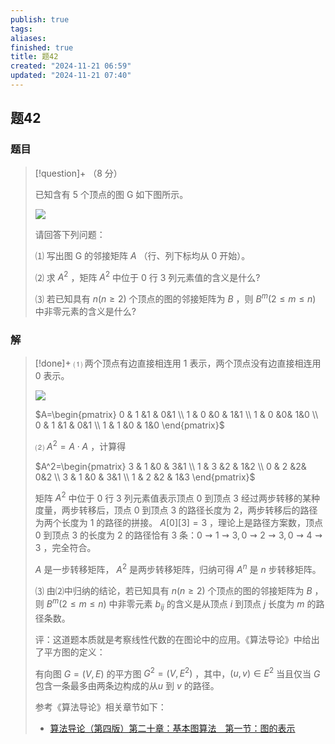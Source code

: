 ```yaml
---
publish: true
tags: 
aliases: 
finished: true
title: 题42
created: "2024-11-21 06:59"
updated: "2024-11-21 07:40"
---
```

## 题42
### 题目
> [!question]+
> （8 分）
> 
> 已知含有 5 个顶点的图 G 如下图所示。
> 
> ![](https://pic3.zhimg.com/v2-ecd5c1d74c39a65000a7774c01a3b420_1440w.jpg)
> 
> 请回答下列问题：
> 
> ⑴ 写出图 G 的邻接矩阵 $A$ （行、列下标均从 0 开始）。
> 
> ⑵ 求 $A^2$ ，矩阵 $A^2$ 中位于 0 行 3 列元素值的含义是什么?
> 
> ⑶ 若已知具有 $n(n\ge2)$ 个顶点的图的邻接矩阵为 $B$ ，则 $B^m(2\le m\le n)$ 中非零元素的含义是什么?
### 解
> [!done]+
> ⑴ 两个顶点有边直接相连用 1 表示，两个顶点没有边直接相连用 0 表示。
> 
> ![](https://pic3.zhimg.com/v2-308f6f0bce3c069dd4b6627ccbabd4d6_r.jpg)
> 
> $A=\begin{pmatrix} 0 & 1 &1 & 0&1 \\ 1 & 0 &0 & 1&1 \\ 1 & 0 &0& 1&0 \\ 0 & 1 &1 & 0&1 \\ 1 & 1 &0 & 1&0 \end{pmatrix}$
> 
> ⑵ $A^2=A\cdot A$ ，计算得
> 
> $A^2=\begin{pmatrix} 3 & 1 &0 & 3&1 \\ 1 & 3 &2 & 1&2 \\ 0 & 2 &2& 0&2 \\ 3 & 1 &0 & 3&1 \\ 1 & 2 &2 & 1&3 \end{pmatrix}$
> 
> 矩阵 $A^2$ 中位于 0 行 3 列元素值表示顶点 0 到顶点 3 经过两步转移的某种度量，两步转移后，顶点 0 到顶点 3 的路径长度为 2，两步转移后的路径为两个长度为 1 的路径的拼接。 $A[0][3]=3$ ，理论上是路径方案数，顶点 0 到顶点 3 的长度为 2 的路径恰有 3 条：$0{\rightsquigarrow}1{\rightsquigarrow}3,0{\rightsquigarrow}2{\rightsquigarrow}3,0{\rightsquigarrow}4{\rightsquigarrow}3$ ，完全符合。
> 
> $A$ 是一步转移矩阵， $A^2$ 是两步转移矩阵，归纳可得 $A^n$ 是 $n$ 步转移矩阵。
> 
> ⑶ 由⑵中归纳的结论，若已知具有 $n(n\ge2)$ 个顶点的图的邻接矩阵为 $B$ ，则 $B^m(2\le m\le n)$ 中非零元素 $b_{ij}$ 的含义是从顶点 $i$ 到顶点 $j$ 长度为 $m$ 的路径条数。
> 
> 评：这道题本质就是考察线性代数的在图论中的应用。《算法导论》中给出了平方图的定义：
> 
> 有向图 $G=(V,E)$ 的平方图 $G^2=(V,E^2)$ ，其中，$(u,v)\in E^2$ 当且仅当 $G$ 包含一条最多由两条边构成的从$u$ 到 $v$ 的路径。
> 
> 参考《算法导论》相关章节如下：
> 
> - [算法导论（第四版）第二十章：基本图算法　第一节：图的表示](https://zhuanlan.zhihu.com/p/585176414)